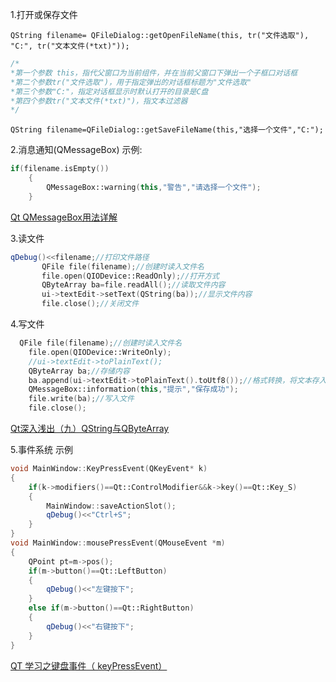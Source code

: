 1.打开或保存文件

`QString filename= QFileDialog::getOpenFileName(this, tr("文件选取"), "C:", tr("文本文件(*txt)"));`
```c++
/*
*第一个参数 this，指代父窗口为当前组件，并在当前父窗口下弹出一个子框口对话框
*第二个参数tr("文件选取")，用于指定弹出的对话框标题为"文件选取"
*第三个参数"C:"，指定对话框显示时默认打开的目录是C盘
*第四个参数tr("文本文件(*txt)")，指文本过滤器
*/
```
`QString filename=QFileDialog::getSaveFileName(this,"选择一个文件","C:");`

2.消息通知(QMessageBox)
示例:
```c++
if(filename.isEmpty())
    {
        QMessageBox::warning(this,"警告","请选择一个文件");
    }
```
[Qt QMessageBox用法详解](https://blog.csdn.net/ccc369639963/article/details/122699085)

3.读文件
 ```c++
 qDebug()<<filename;//打印文件路径
        QFile file(filename);//创建时读入文件名
        file.open(QIODevice::ReadOnly);//打开方式
        QByteArray ba=file.readAll();//读取文件内容
        ui->textEdit->setText(QString(ba));//显示文件内容
        file.close();//关闭文件
```
4.写文件
```c++
  QFile file(filename);//创建时读入文件名
    file.open(QIODevice::WriteOnly);
    //ui->textEdit->toPlainText();
    QByteArray ba;//存储内容
    ba.append(ui->textEdit->toPlainText().toUtf8());//格式转换，将文本存入字节数组
    QMessageBox::information(this,"提示","保存成功");
    file.write(ba);//写入文件
    file.close();
```
[Qt深入浅出（九）QString与QByteArray](https://blog.csdn.net/qq769651718/article/details/79357923)

5.事件系统
示例
```c++
void MainWindow::KeyPressEvent(QKeyEvent* k)
{
    if(k->modifiers()==Qt::ControlModifier&&k->key()==Qt::Key_S)
    {
        MainWindow::saveActionSlot();
        qDebug()<<"Ctrl+S";
    }
}
void MainWindow::mousePressEvent(QMouseEvent *m)
{
    QPoint pt=m->pos();
    if(m->button()==Qt::LeftButton)
    {
        qDebug()<<"左键按下";
    }
    else if(m->button()==Qt::RightButton)
    {
        qDebug()<<"右键按下";
    }
}
```
[QT 学习之键盘事件（ keyPressEvent）](https://blog.csdn.net/yexiangcsdn/article/details/80337491)
